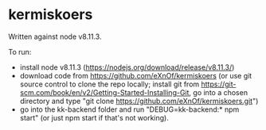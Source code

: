 # kermiskoers

Written against node v8.11.3. 

To run:
- install node v8.11.3 (https://nodejs.org/download/release/v8.11.3/)
- download code from https://github.com/eXnOf/kermiskoers (or use git source control to clone the repo locally; install git from https://git-scm.com/book/en/v2/Getting-Started-Installing-Git, go into a chosen directory and type "git clone https://github.com/eXnOf/kermiskoers.git")
- go into the kk-backend folder and run "DEBUG=kk-backend:* npm start" (or just npm start if that's not working).